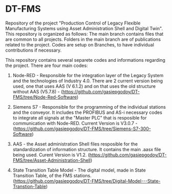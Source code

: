 # DT-FMS
Repository of the project "Production Control of Legacy Flexible Manufacturing Systems using Asset Administration Shell and Digital Twin".
This repository is organized as follows:
  The main branch contains files that are common to all projects. Folders in the main branch are of publications related to the project. 
  Codes are setup on Branches, to have individual contributions if necessary.

This repository contains several separete codes and informations regarding the project. There are four main codes: 

1. Node-RED - Responsible for the integration layer of the Legacy System and the technologies of Industry 4.0. There are 2 current version being used, one that uses AAS (V 6.1.2) and on that uses the old structure without AAS (V5.7.8) - (https://github.com/gasiepgodoy/DT-FMS/tree/Node-Red-Software)

2. Siemens S7 - Responsible for the programming of the individual stations and the conveyor. It includes the PROFIBUS and AS-i necessary codes to integrate all signals at the "Master PLC" that is resposible for communication with Node-RED. Current Version is V3.0.7 - (https://github.com/gasiepgodoy/DT-FMS/tree/Siemens-S7-300-Software)

3. AAS - the Asset administration Shell files resposible for the standardization of information structure. It contains the main .aasx file being used. Curent Version is V1.2. (https://github.com/gasiepgodoy/DT-FMS/tree/Asset-Administration-Shell)

4. State Transition Table Model - The digital model, made in State Transition Table, of the FMS stations. (https://github.com/gasiepgodoy/DT-FMS/tree/Digital-Model---State-Transtion-Table)
